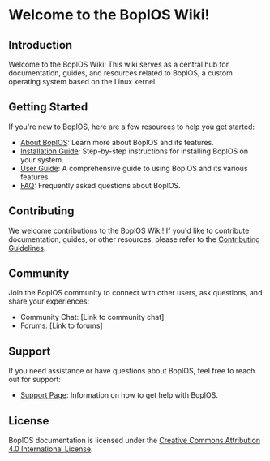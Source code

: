 # Welcome to the BoplOS Wiki!

## Introduction

Welcome to the BoplOS Wiki! This wiki serves as a central hub for documentation, guides, and resources related to BoplOS, a custom operating system based on the Linux kernel.

## Getting Started

If you're new to BoplOS, here are a few resources to help you get started:

- [About BoplOS](about.md): Learn more about BoplOS and its features.
- [Installation Guide](installation.md): Step-by-step instructions for installing BoplOS on your system.
- [User Guide](user-guide.md): A comprehensive guide to using BoplOS and its various features.
- [FAQ](faq.md): Frequently asked questions about BoplOS.

## Contributing

We welcome contributions to the BoplOS Wiki! If you'd like to contribute documentation, guides, or other resources, please refer to the [Contributing Guidelines](contributing.md).

## Community

Join the BoplOS community to connect with other users, ask questions, and share your experiences:

- Community Chat: [Link to community chat]
- Forums: [Link to forums]

## Support

If you need assistance or have questions about BoplOS, feel free to reach out for support:

- [Support Page](support.md): Information on how to get help with BoplOS.

## License

BoplOS documentation is licensed under the [Creative Commons Attribution 4.0 International License](https://creativecommons.org/licenses/by/4.0/).
